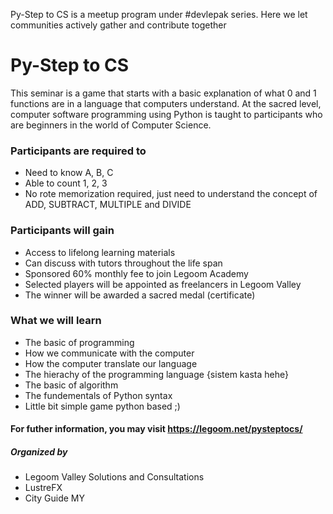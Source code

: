 Py-Step to CS is a meetup program under #devlepak series. Here we let communities actively gather and contribute together
# Py-Step to CS

This seminar is a game that starts with a basic explanation of what 0 and 1 functions are in a language that computers understand. At the sacred level, computer software programming using Python is taught to participants who are beginners in the world of Computer Science.

### Participants are required to
- Need to know A, B, C
- Able to count 1, 2, 3
- No rote memorization required, just need to understand the concept of ADD, SUBTRACT, MULTIPLE and DIVIDE


### Participants will gain
- Access to lifelong learning materials
- Can discuss with tutors throughout the life span
- Sponsored 60% monthly fee to join Legoom Academy
- Selected players will be appointed as freelancers in Legoom Valley
- The winner will be awarded a sacred medal (certificate)


### What we will learn
- The basic of programming
- How we communicate with the computer
- How the computer translate our language
- The hierachy of the programming language {sistem kasta hehe}
- The basic of algorithm
- The fundementals of Python syntax
- Little bit simple game python based ;)

#### For futher information, you may visit https://legoom.net/pysteptocs/

##### Organized by
- Legoom Valley Solutions and Consultations
- LustreFX
- City Guide MY
